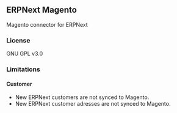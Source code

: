 ## ERPNext Magento

Magento connector for ERPNext

### License

GNU GPL v3.0


### Limitations

#### Customer
- New ERPNext customers are not synced to Magento.
- New ERPNext customer adresses are not synced to Magento.

